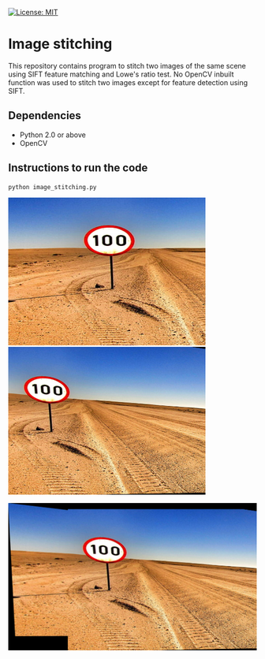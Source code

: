 [![License: MIT](https://img.shields.io/badge/License-MIT-yellow.svg)](https://opensource.org/licenses/MIT)

# Image stitching
This repository contains program to stitch two images of the same scene using SIFT feature matching and Lowe's ratio test. No OpenCV inbuilt function was used to stitch two images except for feature detection using SIFT.

## Dependencies
  - Python 2.0 or above
  - OpenCV
  
## Instructions to run the code
```
python image_stitching.py
```  
<img src = https://github.com/abhijitmahalle/image_stitching/blob/master/data/imageA.png> <img src = https://github.com/abhijitmahalle/image_stitching/blob/master/data/imageB.png> 

<img src = https://github.com/abhijitmahalle/image_stitching/blob/master/results/output.png> 
